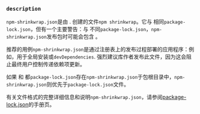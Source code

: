 ### `description`

`npm-shrinkwrap.json`是由 . 创建的文件`npm shrinkwrap`。它与 相同`package-lock.json`，但有一个主要警告：与 不同`package-lock.json`，`npm-shrinkwrap.json`发布包时可能会包含 。

推荐的用例`npm-shrinkwrap.json`是通过注册表上的发布过程部署的应用程序：例如，用于全局安装或`devDependencies`. 强烈建议库作者发布此文件，因为这会阻止最终用户控制传递依赖项更新。

如果 和 都`package-lock.json`存在`npm-shrinkwrap.json`于包根目录中，`npm-shrinkwrap.json`则优先于`package-lock.json`文件。

有关文件格式的完整详细信息和说明`npm-shrinkwrap.json`，请参阅[package-lock.json](https://docs.npmjs.com/cli/v7/configuring-npm/package-lock-json)的手册页。